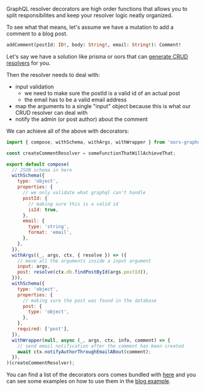 GraphQL resolver decorators are high order functions that allows you to split responsibilites and
keep your resolver logic neatly organized.

To see what that means, let's assume we have a mutation to add a comment to a blog post.

```graphql
addComment(postId: ID!, body: String!, email: String!): Comment!
```

Let's say we have a solution like prisma or oors that can
[generate CRUD resolvers](https://github.com/oors/oors/blob/master/packages/oors-mongodb/src/libs/graphql.js#L36)
for you.

Then the resolver needs to deal with:

* input validation
  * we need to make sure the postId is a valid id of an actual post
  * the email has to be a valid email address
* map the arguments to a single "input" object because this is what our CRUD resolver can deal with
* notify the admin (or post author) about the comment

We can achieve all of the above with decorators:

```js
import { compose, withSchema, withArgs, withWrapper } from 'oors-graphql/build/decorators';

const createCommentResolver = someFunctionThatWillAchieveThat;

export default compose(
  // JSON schema in here
  withSchema({
    type: 'object',
    properties: {
      // we only validate what graphql can't handle
      postId: {
        // making sure this is a valid id
        isId: true,
      },
      email: {
        type: 'string',
        format: 'email',
      },
    },
  }),
  withArgs((_, args, ctx, { resolve }) => ({
    // move all the arguments inside a input argument
    input: args,
    post: resolve(ctx.db.findPostById(args.postId)),
  })),
  withSchema({
    type: 'object',
    properties: {
      // making sure the post was found in the database
      post: {
        type: 'object',
      },
    },
    required: ['post'],
  }),
  withWrapper(null, async (_, args, ctx, info, comment) => {
    // send email notification after the comment has been created
    await ctx.notifyAuthorThroughEmailABout(comment);
  }),
)(createCommentResolver);
```

You can find a list of the decorators oors comes bundled with
[here](https://github.com/oors/oors/tree/master/packages/oors-graphql/src/decorators) and you can
see some examples on how to use them in the
[blog example](https://github.com/oors/oors/tree/master/examples/blog/src/modules/Blog/graphql).
